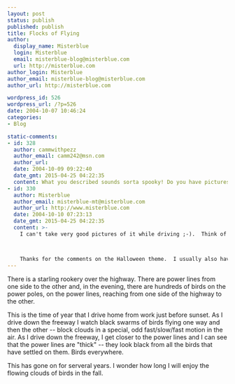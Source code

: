 ```yaml
---
layout: post
status: publish
published: publish
title: Flocks of Flying
author:
  display_name: Misterblue
  login: Misterblue
  email: misterblue-blog@misterblue.com
  url: http://misterblue.com
author_login: Misterblue
author_email: misterblue-blog@misterblue.com
author_url: http://misterblue.com

wordpress_id: 526
wordpress_url: /?p=526
date: 2004-10-07 10:46:24
categories:
- Blog

static-comments:
- id: 328
  author: cammwithpezz
  author_email: camm242@msn.com
  author_url: 
  date: 2004-10-09 09:22:40
  date_gmt: 2015-04-25 04:22:35
  content: What you described sounds sorta spooky! Do you have pictures of these birds? eek! By the way, I like your websites Halloween touch. I came in the other day and thought that I had popped up at the wrong site ...hehe Take care and keep up the great work. =)
- id: 330
  author: Misterblue
  author_email: misterblue-mt@misterblue.com
  author_url: http://www.misterblue.com
  date: 2004-10-10 07:23:13
  date_gmt: 2015-04-25 04:22:35
  content: >-
    I can't take very good pictures of it while driving ;-).  Think of clouds of hundreds of birds swooping, reforming over the freeway.  And a picture wouldn't do it justice -- it needs a video.



    Thanks for the comments on the Halloween theme.  I usually also have a Christmas theme, but I was thinking of what to do for Thanksgiving.  Hummmm....
---
```

<p>
There is a starling rookery over the highway.  There are power lines from one side to the other and, in the evening, there are hundreds of birds on the power poles, on the power lines, reaching from one side of the highway to the other.
</p>
<p>
This is the time of year that I drive home from work just before sunset.  As I drive down the freeway I watch black swarms of birds flying one way and then the other -- block clouds in a special, odd fast/slow/fast motion in the air.  As I drive down the freeway, I get closer to the power lines and I can see that the power lines are "thick" -- they look black from all the birds that have settled on them.  Birds everywhere.
</p>
<p>
This has gone on for serveral years.  I wonder how long I will enjoy the flowing clouds of birds in the fall.
</p>
